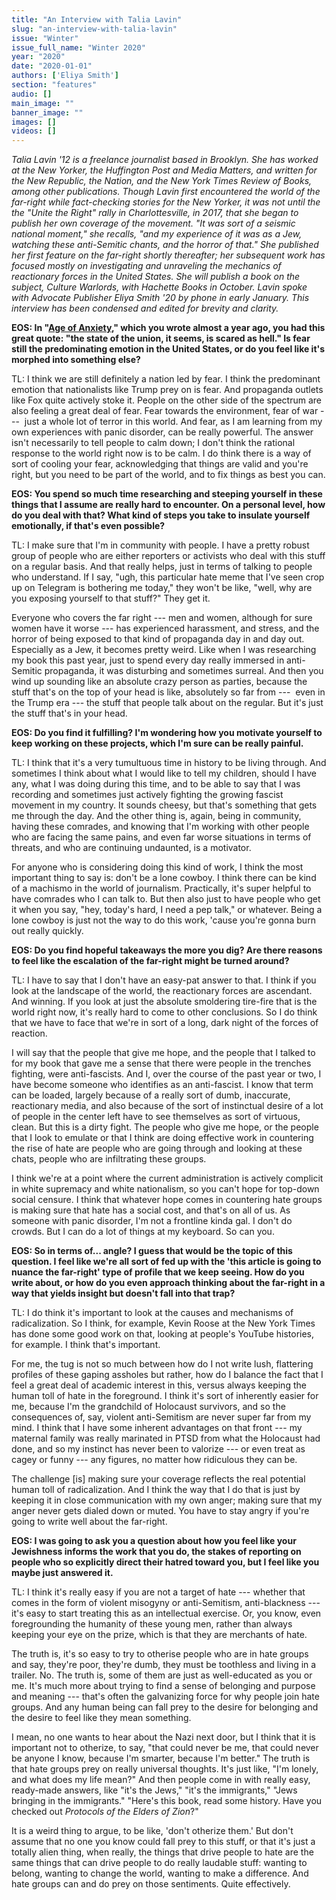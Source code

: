```yaml
---
title: "An Interview with Talia Lavin"
slug: "an-interview-with-talia-lavin"
issue: "Winter"
issue_full_name: "Winter 2020"
year: "2020"
date: "2020-01-01"
authors: ['Eliya Smith']
section: "features"
audio: []
main_image: ""
banner_image: ""
images: []
videos: []
---
```


*Talia Lavin '12 is a freelance journalist based in Brooklyn. She has worked at the New Yorker, the Huffington Post and Media Matters, and written for the New Republic, the Nation, and the New York Times Review of Books, among other publications. Though Lavin first encountered the world of the far-right while fact-checking stories for the New Yorker, it was not until the the "Unite the Right" rally in Charlottesville, in 2017, that she began to publish her own coverage of the movement. "It was sort of a seismic national moment," she recalls, "and my experience of it was as a Jew, watching these anti-Semitic chants, and the horror of that." She published her first feature on the far-right shortly thereafter; her subsequent work has focused mostly on investigating and unraveling the mechanics of reactionary forces in the United States. She will publish a book on the subject, Culture Warlords, with Hachette Books in October. Lavin spoke with Advocate Publisher Eliya Smith '20 by phone in early January. This interview has been condensed and edited for brevity and clarity.*

**EOS: In "[Age of Anxiety](https://newrepublic.com/article/153153/age-anxiety)," which you wrote almost a year ago, you had this great quote: "the state of the union, it seems, is scared as hell." Is fear still the predominating emotion in the United States, or do you feel like it's morphed into something else?**

TL: I think we are still definitely a nation led by fear. I think the predominant emotion that nationalists like Trump prey on is fear. And propaganda outlets like Fox quite actively stoke it. People on the other side of the spectrum are also feeling a great deal of fear. Fear towards the environment, fear of war ---  just a whole lot of terror in this world. And fear, as I am learning from my own experiences with panic disorder, can be really powerful. The answer isn't necessarily to tell people to calm down; I don't think the rational response to the world right now is to be calm. I do think there is a way of sort of cooling your fear, acknowledging that things are valid and you're right, but you need to be part of the world, and to fix things as best you can.

**EOS: You spend so much time researching and steeping yourself in these things that I assume are really hard to encounter. On a personal level, how do you deal with that? What kind of steps you take to insulate yourself emotionally, if that's even possible?**

TL: I make sure that I'm in community with people. I have a pretty robust group of people who are either reporters or activists who deal with this stuff on a regular basis. And that really helps, just in terms of talking to people who understand. If I say, "ugh, this particular hate meme that I've seen crop up on Telegram is bothering me today," they won't be like, "well, why are you exposing yourself to that stuff?" They get it.

Everyone who covers the far right --- men and women, although for sure women have it worse --- has experienced harassment, and stress, and the horror of being exposed to that kind of propaganda day in and day out. Especially as a Jew, it becomes pretty weird. Like when I was researching my book this past year, just to spend every day really immersed in anti-Semitic propaganda, it was disturbing and sometimes surreal. And then you wind up sounding like an absolute crazy person as parties, because the stuff that's on the top of your head is like, absolutely so far from ---  even in the Trump era --- the stuff that people talk about on the regular. But it's just the stuff that's in your head.

**EOS: Do you find it fulfilling? I'm wondering how you motivate yourself to keep working on these projects, which I'm sure can be really painful.**

TL: I think that it's a very tumultuous time in history to be living through. And sometimes I think about what I would like to tell my children, should I have any, what I was doing during this time, and to be able to say that I was recording and sometimes just actively fighting the growing fascist movement in my country. It sounds cheesy, but that's something that gets me through the day. And the other thing is, again, being in community, having these comrades, and knowing that I'm working with other people who are facing the same pains, and even far worse situations in terms of threats, and who are continuing undaunted, is a motivator.

For anyone who is considering doing this kind of work, I think the most important thing to say is: don't be a lone cowboy. I think there can be kind of a machismo in the world of journalism. Practically, it's super helpful to have comrades who I can talk to. But then also just to have people who get it when you say, "hey, today's hard, I need a pep talk," or whatever. Being a lone cowboy is just not the way to do this work, 'cause you're gonna burn out really quickly.

**EOS: Do you find hopeful takeaways the more you dig? Are there reasons to feel like the escalation of the far-right might be turned around?**

TL: I have to say that I don't have an easy-pat answer to that. I think if you look at the landscape of the world, the reactionary forces are ascendant. And winning. If you look at just the absolute smoldering tire-fire that is the world right now, it's really hard to come to other conclusions. So I do think that we have to face that we're in sort of a long, dark night of the forces of reaction.

I will say that the people that give me hope, and the people that I talked to for my book that gave me a sense that there were people in the trenches fighting, were anti-fascists. And I, over the course of the past year or two, I have become someone who identifies as an anti-fascist. I know that term can be loaded, largely because of a really sort of dumb, inaccurate, reactionary media, and also because of the sort of instinctual desire of a lot of people in the center left have to see themselves as sort of virtuous, clean. But this is a dirty fight. The people who give me hope, or the people that I look to emulate or that I think are doing effective work in countering the rise of hate are people who are going through and looking at these chats, people who are infiltrating these groups.

I think we're at a point where the current administration is actively complicit in white supremacy and white nationalism, so you can't hope for top-down social censure. I think that whatever hope comes in countering hate groups is making sure that hate has a social cost, and that's on all of us. As someone with panic disorder, I'm not a frontline kinda gal. I don't do crowds. But I can do a lot of things at my keyboard. So can you.

**EOS: So in terms of... angle? I guess that would be the topic of this question. I feel like we're all sort of fed up with the 'this article is going to nuance the far-right' type of profile that we keep seeing. How do you write about, or how do you even approach thinking about the far-right in a way that yields insight but doesn't fall into that trap?**

TL: I do think it's important to look at the causes and mechanisms of radicalization. So I think, for example, Kevin Roose at the New York Times has done some good work on that, looking at people's YouTube histories, for example. I think that's important.

For me, the tug is not so much between how do I not write lush, flattering profiles of these gaping assholes but rather, how do I balance the fact that I feel a great deal of academic interest in this, versus always keeping the human toll of hate in the foreground. I think it's sort of inherently easier for me, because I'm the grandchild of Holocaust survivors, and so the consequences of, say, violent anti-Semitism are never super far from my mind. I think that I have some inherent advantages on that front --- my maternal family was really marinated in PTSD from what the Holocaust had done, and so my instinct has never been to valorize --- or even treat as cagey or funny --- any figures, no matter how ridiculous they can be.

The challenge [is] making sure your coverage reflects the real potential human toll of radicalization. And I think the way that I do that is just by keeping it in close communication with my own anger; making sure that my anger never gets dialed down or muted. You have to stay angry if you're going to write well about the far-right.

**EOS: I was going to ask you a question about how you feel like your Jewishness informs the work that you do, the stakes of reporting on people who so explicitly direct their hatred toward you, but I feel like you maybe just answered it.**

TL: I think it's really easy if you are not a target of hate --- whether that comes in the form of violent misogyny or anti-Semitism, anti-blackness --- it's easy to start treating this as an intellectual exercise. Or, you know, even foregrounding the humanity of these young men, rather than always keeping your eye on the prize, which is that they are merchants of hate.

The truth is, it's so easy to try to otherise people who are in hate groups and say, they're poor, they're dumb, they must be toothless and living in a trailer. No. The truth is, some of them are just as well-educated as you or me. It's much more about trying to find a sense of belonging and purpose and meaning --- that's often the galvanizing force for why people join hate groups. And any human being can fall prey to the desire for belonging and the desire to feel like they mean something.

I mean, no one wants to hear about the Nazi next door, but I think that it is important not to otherize, to say, "that could never be me, that could never be anyone I know, because I'm smarter, because I'm better." The truth is that hate groups prey on really universal thoughts. It's just like, "I'm lonely, and what does my life mean?" And then people come in with really easy, ready-made answers, like "it's the Jews," "it's the immigrants," "Jews bringing in the immigrants." "Here's this book, read some history. Have you checked out *Protocols of the Elders of Zion*?"

It is a weird thing to argue, to be like, 'don't otherize them.' But don't assume that no one you know could fall prey to this stuff, or that it's just a totally alien thing, when really, the things that drive people to hate are the same things that can drive people to do really laudable stuff: wanting to belong, wanting to change the world, wanting to make a difference. And hate groups can and do prey on those sentiments. Quite effectively.